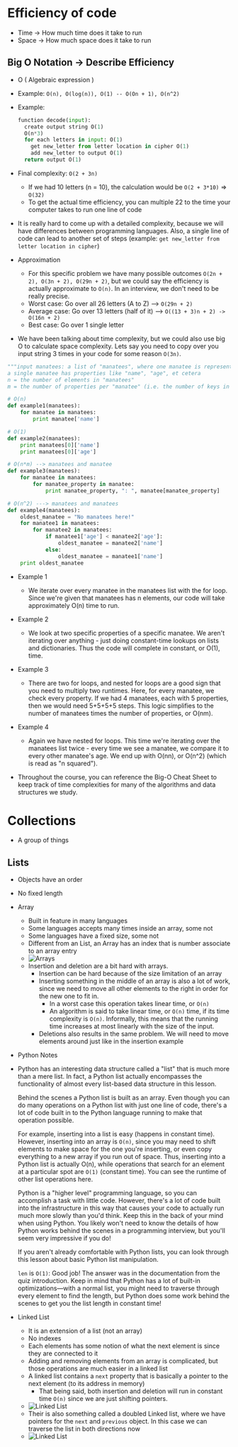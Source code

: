 # Efficiency of code

* Time -> How much time does it take to run
* Space -> How much space does it take to run

## Big O Notation -> Describe Efficiency

* O ( Algebraic expression )
* Example: `O(n), O(log(n)), O(1) -- O(On + 1), O(n^2)`

* Example: 
  ```python
  function decode(input):
    create output string O(1)
    O(n*3)
    for each letters in input: O(1)
      get new_letter from letter location in cipher O(1)
      add new_letter to output O(1)
    return output O(1)
  ```

* Final complexity: `O(2 + 3n)`
  * If we had 10 letters (n = 10), the calculation would be `O(2 + 3*10)` => `O(32)`
  * To get the actual time efficiency, you can multiple 22 to the time your computer takes to run one line of code

* It is really hard to come up with a detailed complexity, because we will have differences between programming languages. Also, a single line of code can lead to another set of steps (example: `get new_letter from letter location in cipher`)

* Approximation
  * For this specific problem we have many possible outcomes `O(2n + 2), O(3n + 2), O(29n + 2)`, but we could say the efficiency is actually approximate to `O(n)`. In an interview, we don't need to be really precise.
  * Worst case: Go over all 26 letters (A to Z) --> `O(29n + 2)`
  * Average case: Go over 13 letters (half of it) --> `O((13 + 3)n + 2) -> O(16n + 2)`
  * Best case: Go over 1 single letter

* We have been talking about time complexity, but we could also use big O to calculate space complexity. Lets say you need to copy over you input string 3 times in your code for some reason `O(3n)`.

```python
"""input manatees: a list of "manatees", where one manatee is represented by a dictionary
a single manatee has properties like "name", "age", et cetera
n = the number of elements in "manatees"
m = the number of properties per "manatee" (i.e. the number of keys in a manatee dictionary)"""

# O(n)
def example1(manatees):
    for manatee in manatees:
        print manatee['name']

# O(1)
def example2(manatees):
    print manatees[0]['name']
    print manatees[0]['age']

# O(n*m) --> manatees and manatee
def example3(manatees):
    for manatee in manatees:
        for manatee_property in manatee:
            print manatee_property, ": ", manatee[manatee_property]

# O(n^2) ---> manatees and manatees
def example4(manatees):
    oldest_manatee = "No manatees here!"
    for manatee1 in manatees:
        for manatee2 in manatees:
            if manatee1['age'] < manatee2['age']:
                oldest_manatee = manatee2['name']
            else:
                oldest_manatee = manatee1['name']
    print oldest_manatee
```

* Example 1
  * We iterate over every manatee in the manatees list with the for loop. Since we're given that manatees has n elements, our code will take approximately O(n) time to run.

* Example 2
  * We look at two specific properties of a specific manatee. We aren't iterating over anything - just doing constant-time lookups on lists and dictionaries. Thus the code will complete in constant, or O(1), time.

* Example 3
  * There are two for loops, and nested for loops are a good sign that you need to multiply two runtimes. Here, for every manatee, we check every property. If we had 4 manatees, each with 5 properties, then we would need 5+5+5+5 steps. This logic simplifies to the number of manatees times the number of properties, or O(nm).

* Example 4
  * Again we have nested for loops. This time we're iterating over the manatees list twice - every time we see a manatee, we compare it to every other manatee's age. We end up with O(nn), or O(n^2) (which is read as "n squared").

* Throughout the course, you can reference the Big-O Cheat Sheet to keep track of time complexities for many of the algorithms and data structures we study.


# Collections

* A group of things

## Lists

* Objects have an order
* No fixed length

* Array
  * Built in feature in many languages
  * Some languages accepts many times inside an array, some not
  * Some languages have a fixed size, some not
  * Different from an List, an Array has an index that is number associate to an array entry
  * ![Arrays](./images/array.png)
  * Insertion and deletion are a bit hard with arrays.
    * Insertion can be hard because of the size limitation of an array
    * Inserting something in the middle of an array is also a lot of work, since we need to move all other elements to the right in order for the new one to fit in.
      * In a worst case this operation takes linear time, or `O(n)`
      * An algorithm is said to take linear time, or `O(n)` time, if its time complexity is `O(n)`. Informally, this means that the running time increases at most linearly with the size of the input.
    * Deletions also results in the same problem. We will need to move elements around just like in the insertion example

* Python Notes
* Python has an interesting data structure called a "list" that is much more than a mere list. In fact, a Python list actually encompasses the functionality of almost every list-based data structure in this lesson.

  Behind the scenes a Python list is built as an array. Even though you can do many operations on a Python list with just one line of code, there's a lot of code built in to the Python language running to make that operation possible.

  For example, inserting into a list is easy (happens in constant time). However, inserting into an array is `O(n)`, since you may need to shift elements to make space for the one you're inserting, or even copy everything to a new array if you run out of space. Thus, inserting into a Python list is actually O(n), while operations that search for an element at a particular spot are `O(1)` (constant time). You can see the runtime of other list operations here.

  Python is a "higher level" programming language, so you can accomplish a task with little code. However, there's a lot of code built into the infrastructure in this way that causes your code to actually run much more slowly than you'd think. Keep this in the back of your mind when using Python. You likely won't need to know the details of how Python works behind the scenes in a programming interview, but you'll seem very impressive if you do!

  If you aren't already comfortable with Python lists, you can look through this lesson about basic Python list manipulation.

  `len` is `O(1)`: Good job! The answer was in the documentation from the quiz introduction. Keep in mind that Python has a lot of built-in optimizations—with a normal list, you might need to traverse through every element to find the length, but Python does some work behind the scenes to get you the list length in constant time!

* Linked List
  * It is an extension of a list (not an array)
  * No indexes
  * Each elements has some notion of what the next element is since they are connected to it
  * Adding and removing elements from an array is complicated, but those operations are much easier in a linked list
  * A linked list contains a `next` property that is basically a pointer to the next element (to its address in memory)
    * That being said, both insertion and deletion will run in constant time `O(n)` since we are just shifting pointers.
  * ![Linked List](./images/linked_list.png)
  * Their is also something called a doubled Linked list, where we have pointers for the `next` and `previous` object. In this case we can traverse the list in both directions now
  * ![Linked List](./images/linked_list_1.png)
